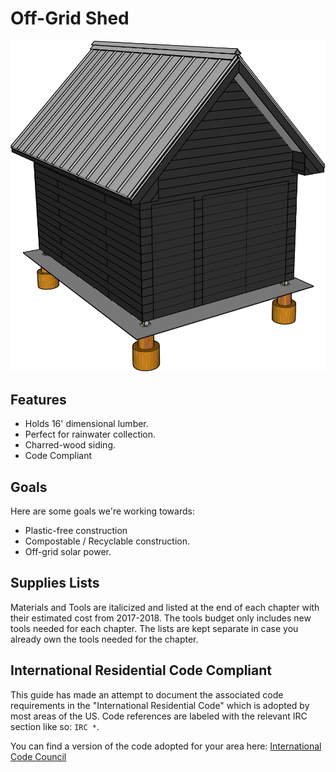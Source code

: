# Off-Grid Shed

![Finished Shed](05%20Wall%20Exterior/images/D03.svg)


## Features

* Holds 16' dimensional lumber.
* Perfect for rainwater collection.
* Charred-wood siding.
* Code Compliant

## Goals

Here are some goals we're working towards:

* Plastic-free construction
* Compostable / Recyclable construction.
* Off-grid solar power.

## Supplies Lists

Materials and Tools are italicized and listed  at the end of each chapter with their estimated cost from 2017-2018. The tools budget only includes new tools needed for each chapter. The lists are kept separate in case you already own the tools needed for the chapter.

## International Residential Code Compliant

This guide has made an attempt to document the associated code requirements in the "International Residential Code" which is adopted by most areas of the US. Code references are labeled with the relevant IRC section like so: `IRC *`.

You can find a version of the code adopted for your area here:
[International Code Council](https://codes.iccsafe.org/public/)